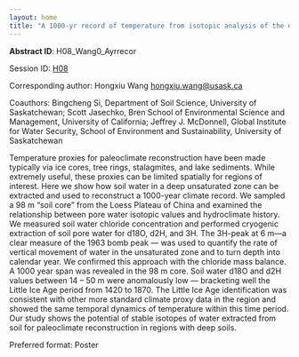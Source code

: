 ```yaml
---
layout: home
title: "A 1000-yr record of temperature from isotopic analysis of the deep critical zone in central China"
---
```



**Abstract ID**: H08_Wang0_Ayrrecor

Session ID: [H08](.)

Corresponding author: Hongxiu Wang <a href="mailto:hongxiu.wang@usask.ca">hongxiu.wang@usask.ca</a>

Coauthors: Bingcheng Si, Department of Soil Science, University of Saskatchewan; Scott Jasechko, Bren School of Environmental Science and Management, University of California; Jeffrey J. McDonnell, Global Institute for Water Security, School of Environment and Sustainability, University of Saskatchewan 

Temperature proxies for paleoclimate reconstruction have been made typically via ice cores, tree rings, stalagmites, and lake sediments. While extremely useful, these proxies can be limited spatially for regions of interest. Here we show how soil water in a deep unsaturated zone can be extracted and used to reconstruct a 1000-year climate record. We sampled a 98 m “soil core” from the Loess Plateau of China and examined the relationship between pore water isotopic values and hydroclimate history. We measured soil water chloride concentration and performed cryogenic extraction of soil pore water for d18O, d2H, and 3H. The 3H-peak at 6 m—a clear measure of the 1963 bomb peak — was used to quantify the rate of vertical movement of water in the unsaturated zone and to turn depth into calendar year. We confirmed this approach with the chloride mass balance. A 1000 year span was revealed in the 98 m core. Soil water d18O and d2H values between 14 – 50 m were anomalously low — bracketing well the Little Ice Age period from 1420 to 1870. The Little Ice Age identification was consistent with other more standard climate proxy data in the region and showed the same temporal dynamics of temperature within this time period. Our study shows the potential of stable isotopes of water extracted from soil for paleoclimate reconstruction in regions with deep soils.

Preferred format: Poster
